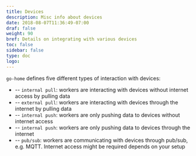 ```yaml
---
title: Devices
description: Misc info about devices
date: 2018-08-07T11:36:49-07:00
draf: false
weight: 90
bref: Details on integrating with various devices
toc: false
sidebar: false
type: doc
logo:
---
```

`go-home` defines five different types of interaction with devices: 

* <i class="internalPull"></i> -- `internal pull`: workers are interacting with devices without internet access by pulling data
* <i class="externalPull"></i> -- `external pull`: workers are interacting with devices through the internet by pulling data
* <i class="internalPush"></i> -- `internal push`: workers are only pushing data to devices without internet access
* <i class="externalPush"></i> -- `internal push`: workers are only pushing data to devices through the internet
* <i class="pubSub"></i> -- `pub/sub`: workers are communicating with devices through pub/sub, e.g. MQTT. Internet access might be required depends on your setup